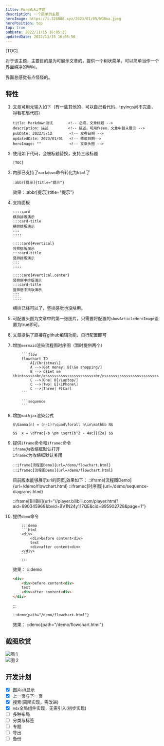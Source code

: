 ```yaml
---
title: PureWiki主题
description: 一个简单的主题
heroImage: https://i.328888.xyz/2023/01/05/WOBoa.jpeg
heroPosition: top
top: true
pubDate: 2022/11/15 16:05:35
updatedDate: 2022/11/15 16:05:56
---
```


[TOC]

对于该主题，主要目的是为可展示文章的，提供一个树状菜单，可以简单当作一个界面纯净的Wiki。

界面总感觉有点怪怪的。

## 特性

1. 文章可用元输入如下（有一些其他的，可以自己看代码，tpyings尚不完善，得看布局代码）
    ```
    title: Markdown测试       <!-- 必须，文章标题 -->
    description: 描述         <!-- 描述，可用作seo，文章中暂未展示 -->
    pubDate: 2022/5/12        <!-- 发布日期 -->
    updatedDate: 2023/01/01   <!-- 修改日期-->
    heroImage: ""             <!-- 文章头图 -->
    ```

2. 使用如下代码，会被标题替换，支持三级标题
    ```
    [TOC]
    ```
3. 内部已支持了`markdown`命令转化为`html`了
    ```
    :abbr[提示]{title="提示"}
    ```
    效果：:abbr[提示]{title="提示"}
4. 支持面板
    ```
    ::::card
    横排排版演示
    :::card-title
    横排排版演示
    :::
    ::::

    ::::card{#vertical}
    竖排排版演示
    :::card-title
    竖排排版演示
    :::
    ::::

    ::::card{#vertical.center}
    竖排居中排版演示
    :::card-title
    竖排居中排版演示
    :::
    ::::
    ```
    横排已经可以了，竖排感觉也没啥用。
5. 可配置头图为文章中的第一张图片，只需要将配置的`showArticleHeroImage`设置为true即可。
6. 文章提供了直接在github编辑功能，自行配置即可
7. 增加`mermaid`渲染流程图时序图（暂时提供两个）
    ```
        ```flow
        flowchart TD
            A[/Christmas\]
            A -->|Get money| B[\Go shopping/]
            B --> C{Let me thinksssss<br/>ssssssssssssssssssssss<br/>sssssssssssssssssssssssssss}
            C -->|One| D[/Laptop/]
            C -->|Two| E[\iPhone\]
            C -->|Three| F[Car]
        ```
    ```
    ```
        ```sequence
        ```
    ```
8. 增加`mathjax`渲染公式
    ```
    $\Gamma(n) = (n-1)!\quad\forall n\in\mathbb N$

    $$	x = \dfrac{-b \pm \sqrt{b^2 - 4ac}}{2a} $$
    ```
9. 提供`iframe`命令和`iframec`命令  
    `iframe`为收缩框默认打开  
    `iframec`为收缩框默认关闭
    ```
    ::iframe[流程图Demo]{url=/demo/flowchart.html}
    ::iframec[流程图Demo]{url=/demo/flowchart.html}
    ```
    目前版本能够展示url的网页,效果如下：
    ::iframe[流程图Demo]{url=/demo/flowchart.html}
    ::iframec[时序图]{url=/demo/sequence-diagrams.html}

    ::iframe[BiliBili]{url="//player.bilibili.com/player.html?aid=690345969&bvid=BV1N24y117QE&cid=895902728&page=1"}

10. 提供`demo`命令

    ```
        :::demo
        ```html
        <div>
            <div>before content<div>
            text
            <div>after content<div>
        </div>
        ```
        :::
    ```
    效果：
    :::demo
    ```html
    <div>
        <div>before content<div>
        text
        <div>after content<div>
    </div>
    ```
    :::
    
    ```
    ::demo{path="/demo/flowchart.html"}
    ```
    效果：
    ::demo{path="/demo/flowchart.html"}


## 截图欣赏

![图 1](/article/Pure%20Wiki%20%E5%BC%80%E5%8F%91%E8%AE%A1%E5%88%92_2022-11-15_15-16-09-33.png)  
![图 2](/article/Pure%20Wiki%20%E5%BC%80%E5%8F%91%E8%AE%A1%E5%88%92_2022-11-15_15-16-09-58.png)  

 
## 开发计划

- [x] 图片alt显示
- [x] 上一页与下一页
- [x] 搜索(简陋实现，需改进)
- [x] `mdx`全局组件实现，无需引入(初步实现)
- [ ] 多种布局
- [ ] 分类与标签
- [ ] 专题
- [ ] 导出
- [ ] 备份